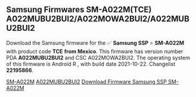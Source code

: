 <h2>Samsung Firmwares SM-A022M(TCE) A022MUBU2BUI2/A022MOWA2BUI2/A022MUBU2BUI2</h2>
Download the Samsung firmware for the ✅ <strong>Samsung SSP </strong> ⭐ <strong>SM-A022M</strong> with product code <strong>TCE</strong> <strong> from Mexico</strong>. This firmware has version number PDA <strong>A022MUBU2BUI2</strong> and CSC A022MOWA2BUI2. The operating system of this firmware is Android R , with build date 2021-10-22. Changelist <strong>22195866</strong>.


[SM-A022M](https://samfirm.shop/samsung/model/SM-A022M)
[A022MUBU2BUI2](https://samfirm.shop/samsung/pda/A022MUBU2BUI2)
[Download Firmware Samsung SSP SM-A022M](https://samfirm.shop/samsung/firmware/468421)
